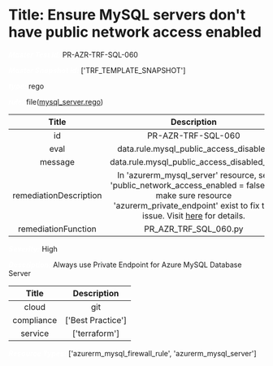 



# Title: Ensure MySQL servers don't have public network access enabled


***<font color="white">Master Test Id:</font>*** PR-AZR-TRF-SQL-060

***<font color="white">Master Snapshot Id:</font>*** ['TRF_TEMPLATE_SNAPSHOT']

***<font color="white">type:</font>*** rego

***<font color="white">rule:</font>*** file([mysql_server.rego])  
  
  
  
  

|Title|Description|
| :---: | :---: |
|id|PR-AZR-TRF-SQL-060|
|eval|data.rule.mysql_public_access_disabled|
|message|data.rule.mysql_public_access_disabled_err|
|remediationDescription|In 'azurerm_mysql_server' resource, set 'public_network_access_enabled = false' or make sure resource 'azurerm_private_endpoint' exist to fix the issue. Visit <a href='https://registry.terraform.io/providers/hashicorp/azurerm/latest/docs/resources/mysql_server#public_network_access_enabled' target='_blank'>here</a> for details.|
|remediationFunction|PR_AZR_TRF_SQL_060.py|


***<font color="white">Severity:</font>*** High

***<font color="white">Description:</font>*** Always use Private Endpoint for Azure MySQL Database Server  
  
  

|Title|Description|
| :---: | :---: |
|cloud|git|
|compliance|['Best Practice']|
|service|['terraform']|


***<font color="white">Resource Types:</font>*** ['azurerm_mysql_firewall_rule', 'azurerm_mysql_server']


[mysql_server.rego]: https://github.com/prancer-io/prancer-compliance-test/tree/master/azure/terraform/mysql_server.rego
